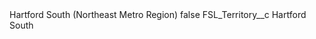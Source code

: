 <?xml version="1.0" encoding="UTF-8"?>
<CustomMetadata xmlns="http://soap.sforce.com/2006/04/metadata" xmlns:xsi="http://www.w3.org/2001/XMLSchema-instance" xmlns:xsd="http://www.w3.org/2001/XMLSchema">
    <label>Hartford South (Northeast Metro Region)</label>
    <protected>false</protected>
    <values>
        <field>FSL_Territory__c</field>
        <value xsi:type="xsd:string">Hartford South</value>
    </values>
</CustomMetadata>

